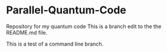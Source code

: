 # Parallel-Quantum-Code
Repository for my quantum code
This is a branch edit to the the README.md file.

This is a test of a command line branch.
